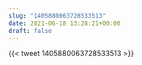 ```yaml
---
slug: "1405880063728533513"
date: 2021-06-18 13:28:21+00:00
draft: false
---
```


{{< tweet 1405880063728533513 >}}
